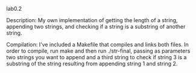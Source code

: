 lab0.2

Description: 
My own implementation of getting the length of a string, appending two strings, and checking if a string is a substring of another string.

Compilation:
I've included a Makefile that compiles and links both files. In order to compile, run make and then run ./str-final, passing as parameters two strings you want to append and a third string to check if string 3 is a substring of the string resulting from appending string 1 and string 2.

